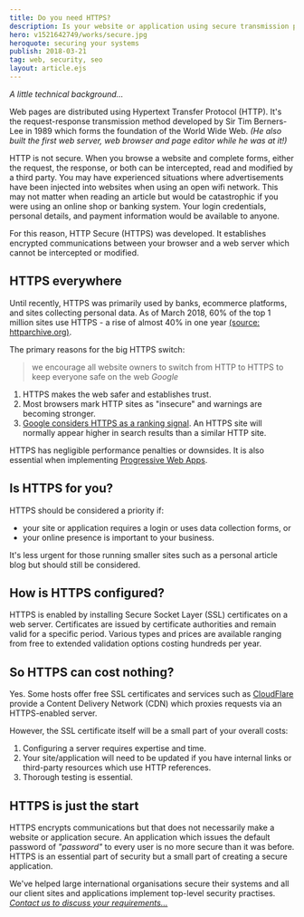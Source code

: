 ```yaml
---
title: Do you need HTTPS?
description: Is your website or application using secure transmission protocols? Should it?
hero: v1521642749/works/secure.jpg
heroquote: securing your systems
publish: 2018-03-21
tag: web, security, seo
layout: article.ejs
---
```


*A little technical background&hellip;*

Web pages are distributed using Hypertext Transfer Protocol (HTTP). It's the request-response transmission method developed by Sir Tim Berners-Lee in 1989 which forms the foundation of the World Wide Web. *(He also built the first web server, web browser and page editor while he was at it!)*

HTTP is not secure. When you browse a website and complete forms, either the request, the response, or both can be intercepted, read and modified by a third party. You may have experienced situations where advertisements have been injected into websites when using an open wifi network. This may not matter when reading an article but would be catastrophic if you were using an online shop or banking system. Your login credentials, personal details, and payment information would be available to anyone.

For this reason, HTTP Secure (HTTPS) was developed. It establishes encrypted communications between your browser and a web server which cannot be intercepted or modified.


## HTTPS everywhere
Until recently, HTTPS was primarily used by banks, ecommerce platforms, and sites collecting personal data. As of March 2018, 60% of the top 1 million sites use HTTPS - a rise of almost 40% in one year [(source: httparchive.org)](http://httparchive.org/trends.php#perHttps).

The primary reasons for the big HTTPS switch:

> we encourage all website owners to switch from HTTP to HTTPS to keep everyone safe on the web
<cite>Google</cite>

1. HTTPS makes the web safer and establishes trust.
1. Most browsers mark HTTP sites as "insecure" and warnings are becoming stronger.
1. [Google considers HTTPS as a ranking signal](https://webmasters.googleblog.com/2014/08/https-as-ranking-signal.html). An HTTPS site will normally appear higher in search results than a similar HTTP site.

HTTPS has negligible performance penalties or downsides. It is also essential when implementing [Progressive Web Apps]([root]article/progressive-web-apps/).


## Is HTTPS for you?
HTTPS should be considered a priority if:

* your site or application requires a login or uses data collection forms, or
* your online presence is important to your business.

It's less urgent for those running smaller sites such as a personal article blog but should still be considered.


## How is HTTPS configured?
HTTPS is enabled by installing Secure Socket Layer (SSL) certificates on a web server. Certificates are issued by certificate authorities and remain valid for a specific period. Various types and prices are available ranging from free to extended validation options costing hundreds per year.


## So HTTPS can cost nothing?
Yes. Some hosts offer free SSL certificates and services such as [CloudFlare](https://www.cloudflare.com/) provide a Content Delivery Network (CDN) which proxies requests via an HTTPS-enabled server.

However, the SSL certificate itself will be a small part of your overall costs:

1. Configuring a server requires expertise and time.
1. Your site/application will need to be updated if you have internal links or third-party resources which use HTTP references.
1. Thorough testing is essential.


## HTTPS is just the start
HTTPS encrypts communications but that does not necessarily make a website or application secure. An application which issues the default password of *"password"* to every user is no more secure than it was before. HTTPS is an essential part of security but a small part of creating a secure application.

We've helped large international organisations secure their systems and all our client sites and applications implement top-level security practises. *[Contact us to discuss your requirements&hellip;]([root]contact/)*
